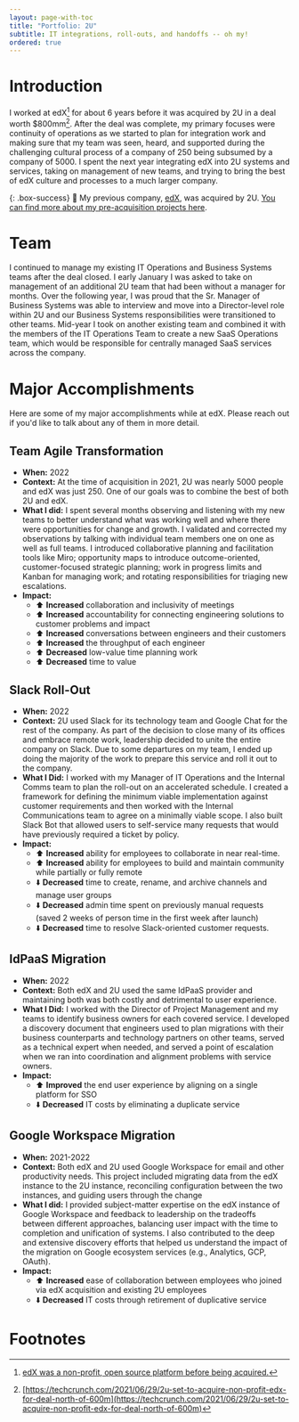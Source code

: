 ```yaml
---
layout: page-with-toc
title: "Portfolio: 2U"
subtitle: IT integrations, roll-outs, and handoffs -- oh my!
ordered: true
---
```

# Introduction 
I worked at edX[^1] for about 6 years before it was acquired by 2U in a deal worth $800mm[^2]. After the deal was complete, my primary focuses were continuity of operations as we started to plan for integration work and making sure that my team was seen, heard, and supported during the challenging cultural process of a company of 250 being subsumed by a company of 5000. I spent the next year integrating edX into 2U systems and services, taking on management of new teams, and trying to bring the best of edX culture and processes to a much larger company.

{: .box-success}
🔗 My previous company, [edX](https://www.edx.org), was acquired by 2U. [You can find more about my pre-acquisition projects here](/portfolio-edx).

# Team
I continued to manage my existing IT Operations and Business Systems teams after the deal closed. I early January I was asked to take on management of an additional 2U team that had been without a manager for months. Over the following year, I was proud that the Sr. Manager of Business Systems was able to interview and move into a Director-level role within 2U and our Business Systems responsibilities were transitioned to other teams. Mid-year I took on another existing team and combined it with the members of the IT Operations Team to create a new SaaS Operations team, which would be responsible for centrally managed SaaS services across the company.

# Major Accomplishments
Here are some of my major accomplishments while at edX. Please reach out if you'd like to talk about any of them in more detail.                    

## Team Agile Transformation
* **When:** 2022
* **Context:** At the time of acquisition in 2021, 2U was nearly 5000 people and edX was just 250. One of our goals was to combine the best of both 2U and edX.
* **What I did:** I spent several months observing and listening with my new teams to better understand what was working well and where there were opportunities for change and growth. I validated and corrected my observations by talking with individual team members one on one as well as full teams. I introduced collaborative planning and facilitation tools like Miro; opportunity maps to introduce outcome-oriented, customer-focused strategic planning; work in progress limits and Kanban for managing work; and rotating responsibilities for triaging new escalations.
* **Impact:**
  * ⬆️ **Increased** collaboration and inclusivity of meetings
  * ⬆️ **Increased** accountability for connecting engineering solutions to customer problems and impact
  * ⬆️ **Increased** conversations between engineers and their customers
  * ⬆️ **Increased** the throughput of each engineer
  * ⬆️ **Decreased** low-value time planning work
  * ⬆️ **Decreased** time to value

## Slack Roll-Out
* **When:** 2022
* **Context:** 2U used Slack for its technology team and Google Chat for the rest of the company. As part of the decision to close many of its offices and embrace remote work, leadership decided to unite the entire company on Slack. Due to some departures on my team, I ended up doing the majority of the work to prepare this service and roll it out to the company.
* **What I Did:**  I worked with my Manager of IT Operations and the Internal Comms team to plan the roll-out on an accelerated schedule. I created a framework for defining the minimum viable implementation against customer requirements and then worked with the Internal Communications team to agree on a minimally viable scope. I also built Slack Bot that allowed users to self-service many requests that would have previously required a ticket by policy.
* **Impact:**
  * ⬆️ **Increased** ability for employees to collaborate in near real-time.
  * ⬆️ **Increased** ability for employees to build and maintain community while partially or fully remote
  * ⬇️ **Decreased** time to create, rename, and archive channels and manage user groups
  * ⬇️ **Decreased** admin time spent on previously manual requests (saved 2 weeks of person time in the first week after launch)
  * ⬇️ **Decreased** time to resolve Slack-oriented customer requests.

## IdPaaS Migration
* **When:** 2022
* **Context:** Both edX and 2U used the same IdPaaS provider and maintaining both was both costly and detrimental to user experience.
* **What I Did:** I worked with the Director of Project Management and my teams to identify business owners for each covered service. I developed a discovery document that engineers used to plan migrations with their business counterparts and technology partners on other teams, served as a technical expert when needed, and served a point of escalation when we ran into coordination and alignment problems with service owners.
* **Impact:**
  * ⬆️ **Improved** the end user experience by aligning on a single platform for SSO
  * ⬇️ **Decreased** IT costs by eliminating a duplicate service

## Google Workspace Migration
* **When:** 2021-2022
* **Context:** Both edX and 2U used Google Workspace for email and other productivity needs. This project included migrating data from the edX instance to the 2U instance, reconciling configuration between the two instances, and guiding users through the change
* **What I did:** I provided subject-matter expertise on the edX instance of Google Workspace and feedback to leadership on the tradeoffs between different approaches, balancing user impact with the time to completion and unification of systems. I also contributed to the deep and extensive discovery efforts that helped us understand the impact of the migration on Google ecosystem services (e.g., Analytics, GCP, OAuth).
* **Impact:**
  * ⬆️ **Increased** ease of collaboration between employees who joined via edX acquisition and existing 2U employees
  * ⬇️ **Decreased** IT costs through retirement of duplicative service

# Footnotes

[^1]: [edX was a non-profit, open source platform before being acquired.](https://www.edx.org)
[^2]: [https://techcrunch.com/2021/06/29/2u-set-to-acquire-non-profit-edx-for-deal-north-of-600m](https://techcrunch.com/2021/06/29/2u-set-to-acquire-non-profit-edx-for-deal-north-of-600m)